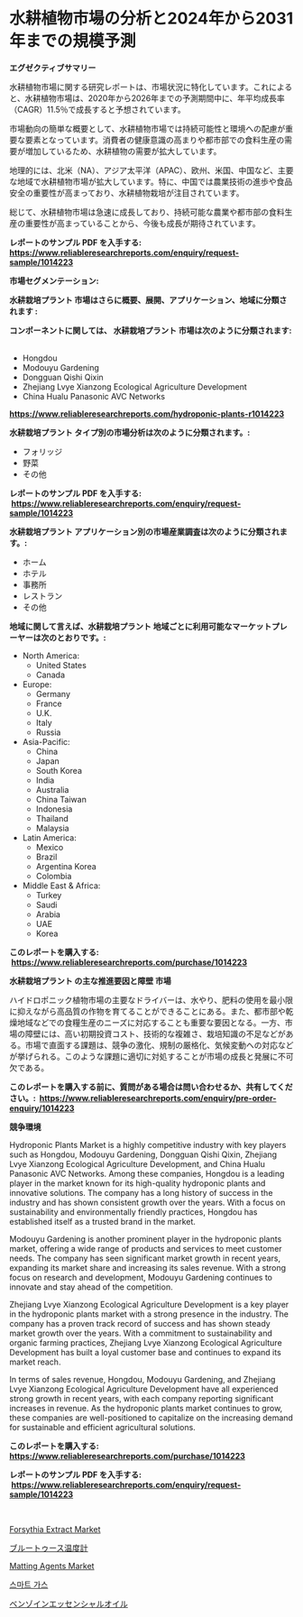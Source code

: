 <p><h1>水耕植物市場の分析と2024年から2031年までの規模予測</h1></p><p><strong>エグゼクティブサマリー</strong></p>
<p><p>水耕植物市場に関する研究レポートは、市場状況に特化しています。これによると、水耕植物市場は、2020年から2026年までの予測期間中に、年平均成長率（CAGR）11.5％で成長すると予想されています。</p><p>市場動向の簡単な概要として、水耕植物市場では持続可能性と環境への配慮が重要な要素となっています。消費者の健康意識の高まりや都市部での食料生産の需要が増加しているため、水耕植物の需要が拡大しています。</p><p>地理的には、北米（NA）、アジア太平洋（APAC）、欧州、米国、中国など、主要な地域で水耕植物市場が拡大しています。特に、中国では農業技術の進歩や食品安全の重要性が高まっており、水耕植物栽培が注目されています。</p><p>総じて、水耕植物市場は急速に成長しており、持続可能な農業や都市部の食料生産の重要性が高まっていることから、今後も成長が期待されています。</p></p>
<p><strong>レポートのサンプル PDF を入手する: <a href="https://www.reliableresearchreports.com/enquiry/request-sample/1014223">https://www.reliableresearchreports.com/enquiry/request-sample/1014223</a></strong></p>
<p><strong>市場セグメンテーション:</strong></p>
<p><strong> 水耕栽培プラント 市場はさらに概要、展開、アプリケーション、地域に分類されます :</strong></p>
<p><strong>コンポーネントに関しては、 水耕栽培プラント 市場は次のように分類されます: &nbsp;</strong></p>
<p><ul><li>Hongdou</li><li>Modouyu Gardening</li><li>Dongguan Qishi Qixin</li><li>Zhejiang Lvye Xianzong Ecological Agriculture Development</li><li>China Hualu Panasonic AVC Networks</li></ul></p>
<p><strong><a href="https://www.reliableresearchreports.com/hydroponic-plants-r1014223">https://www.reliableresearchreports.com/hydroponic-plants-r1014223</a></strong></p>
<p><strong> 水耕栽培プラント タイプ別の市場分析は次のように分類されます。:</strong></p>
<p><ul><li>フォリッジ</li><li>野菜</li><li>その他</li></ul></p>
<p><strong>レポートのサンプル PDF を入手する: &nbsp;<a href="https://www.reliableresearchreports.com/enquiry/request-sample/1014223">https://www.reliableresearchreports.com/enquiry/request-sample/1014223</a></strong></p>
<p><strong> 水耕栽培プラント アプリケーション別の市場産業調査は次のように分類されます。:</strong></p>
<p><ul><li>ホーム</li><li>ホテル</li><li>事務所</li><li>レストラン</li><li>その他</li></ul></p>
<p><strong>地域に関して言えば、水耕栽培プラント 地域ごとに利用可能なマーケットプレーヤーは次のとおりです。:</strong></p>
<p><ul>
    <li>
        North America:
        <ul>
            <li>United States</li>
            <li>Canada</li>
        </ul>
    </li>
    <li>
        Europe:
        <ul>
            <li>Germany</li>
            <li>France</li>
            <li>U.K.</li>
            <li>Italy</li>
            <li>Russia</li>
        </ul>
    </li>
    <li>
        Asia-Pacific:
        <ul>
            <li>China</li>
            <li>Japan</li>
            <li>South Korea</li>
            <li>India</li>
            <li>Australia</li>
            <li>China Taiwan</li>
            <li>Indonesia</li>
            <li>Thailand</li>
            <li>Malaysia</li>
        </ul>
    </li>
    <li>
        Latin America:
        <ul>
            <li>Mexico</li>
            <li>Brazil</li>
            <li>Argentina Korea</li>
            <li>Colombia</li>
        </ul>
    </li>
    <li>
        Middle East & Africa:
        <ul>
            <li>Turkey</li>
            <li>Saudi</li>
            <li>Arabia</li>
            <li>UAE</li>
            <li>Korea</li>
        </ul>
    </li>
    </ul></p>
<p><strong>このレポートを購入する: &nbsp;<a href="https://www.reliableresearchreports.com/purchase/1014223">https://www.reliableresearchreports.com/purchase/1014223</a></strong></p>
<p><strong>水耕栽培プラント の主な推進要因と障壁 市場</strong></p>
<p><p>ハイドロポニック植物市場の主要なドライバーは、水やり、肥料の使用を最小限に抑えながら高品質の作物を育てることができることにある。また、都市部や乾燥地域などでの食糧生産のニーズに対応することも重要な要因となる。一方、市場の障壁には、高い初期投資コスト、技術的な複雑さ、栽培知識の不足などがある。市場で直面する課題は、競争の激化、規制の厳格化、気候変動への対応などが挙げられる。このような課題に適切に対処することが市場の成長と発展に不可欠である。</p></p>
<p><strong>このレポートを購入する前に、質問がある場合は問い合わせるか、共有してください。:&nbsp; <a href="https://www.reliableresearchreports.com/enquiry/pre-order-enquiry/1014223">https://www.reliableresearchreports.com/enquiry/pre-order-enquiry/1014223</a></strong></p>
<p><strong>競争環境</strong></p>
<p><p>Hydroponic Plants Market is a highly competitive industry with key players such as Hongdou, Modouyu Gardening, Dongguan Qishi Qixin, Zhejiang Lvye Xianzong Ecological Agriculture Development, and China Hualu Panasonic AVC Networks. Among these companies, Hongdou is a leading player in the market known for its high-quality hydroponic plants and innovative solutions. The company has a long history of success in the industry and has shown consistent growth over the years. With a focus on sustainability and environmentally friendly practices, Hongdou has established itself as a trusted brand in the market.</p><p>Modouyu Gardening is another prominent player in the hydroponic plants market, offering a wide range of products and services to meet customer needs. The company has seen significant market growth in recent years, expanding its market share and increasing its sales revenue. With a strong focus on research and development, Modouyu Gardening continues to innovate and stay ahead of the competition.</p><p>Zhejiang Lvye Xianzong Ecological Agriculture Development is a key player in the hydroponic plants market with a strong presence in the industry. The company has a proven track record of success and has shown steady market growth over the years. With a commitment to sustainability and organic farming practices, Zhejiang Lvye Xianzong Ecological Agriculture Development has built a loyal customer base and continues to expand its market reach.</p><p>In terms of sales revenue, Hongdou, Modouyu Gardening, and Zhejiang Lvye Xianzong Ecological Agriculture Development have all experienced strong growth in recent years, with each company reporting significant increases in revenue. As the hydroponic plants market continues to grow, these companies are well-positioned to capitalize on the increasing demand for sustainable and efficient agricultural solutions.</p></p>
<p><strong>このレポートを購入する: &nbsp; <a href="https://www.reliableresearchreports.com/purchase/1014223">https://www.reliableresearchreports.com/purchase/1014223</a></strong></p>
<p><strong>レポートのサンプル PDF を入手する: &nbsp;<a href="https://www.reliableresearchreports.com/enquiry/request-sample/1014223">https://www.reliableresearchreports.com/enquiry/request-sample/1014223</a></strong><strong></strong></p>
<p>&nbsp;</p>
<p><p><a href="https://issuu.com/reportprime-2/docs/forsythia-extract-market-size-2030.pptx">Forsythia Extract Market</a></p><p><a href="https://github.com/bevdtkn4419963/Market-Research-Report-List-1/blob/main/764585742798.md">ブルートゥース温度計</a></p><p><a href="https://noble-drawer-34c.notion.site/Matting-Agents-Market-Trends-Forecast-and-Competitive-Analysis-to-2031-23446541b4bc41ee93dda74e574f7cf9">Matting Agents Market</a></p><p><a href="https://github.com/Tristiarton768456/Market-Research-Report-List-1/blob/main/178878139342.md">스마트 가스</a></p><p><a href="https://github.com/MosesSpinka1914/Market-Research-Report-List-1/blob/main/508194242799.md">ベンゾインエッセンシャルオイル</a></p></p>
